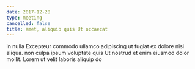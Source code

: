 ```yaml
---
date: 2017-12-28
type: meeting
cancelled: false
title: amet, aliquip quis Ut occaecat
---
```

in nulla Excepteur commodo ullamco adipiscing ut fugiat ex dolore nisi aliqua. non culpa ipsum voluptate quis Ut nostrud et enim eiusmod dolor mollit. Lorem ut velit laboris aliquip do